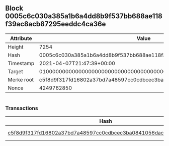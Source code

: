 ## Block 0005c6c030a385a1b6a4dd8b9f537bb688ae118f39ac8acb87295eeddc4ca36e

Attribute | Value
--- | ---
Height | 7254
Hash | 0005c6c030a385a1b6a4dd8b9f537bb688ae118f39ac8acb87295eeddc4ca36e
Timestamp | 2021-04-07T21:47:39+00:00
Target | 0100000000000000000000000000000000000000000000000000000000000000
Merke root | c5f8d9f317fd16802a37bd7a48597cc0cdbcec3ba0841056dac7e073fc0b7117
Nonce | 4249762850

```

```

### Transactions

Hash | Amount
--- | ---
[c5f8d9f317fd16802a37bd7a48597cc0cdbcec3ba0841056dac7e073fc0b7117](c5f8d9f317fd16802a37bd7a48597cc0cdbcec3ba0841056dac7e073fc0b7117.md) | 10.00000000 SKEPTI 
